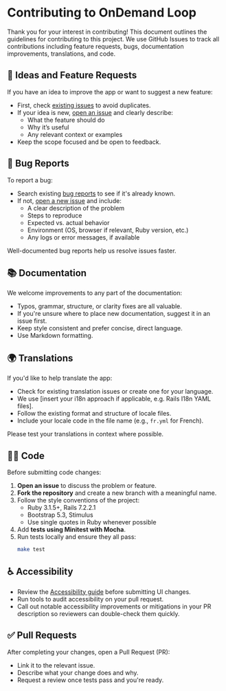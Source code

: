 # Contributing to OnDemand Loop
Thank you for your interest in contributing! This document outlines the guidelines for contributing to this project. We use GitHub Issues to track all contributions including feature requests, bugs, documentation improvements, translations, and code.

## 📌 Ideas and Feature Requests
If you have an idea to improve the app or want to suggest a new feature:

- First, check [existing issues](../../issues) to avoid duplicates.
- If your idea is new, [open an issue](../../issues/new?template=feature_request.md) and clearly describe:
    - What the feature should do
    - Why it’s useful
    - Any relevant context or examples
- Keep the scope focused and be open to feedback.

## 🐞 Bug Reports
To report a bug:

- Search existing [bug reports](../../issues?q=is%3Aissue+label%3Abug) to see if it's already known.
- If not, [open a new issue](../../issues/new?template=bug_report.md) and include:
    - A clear description of the problem
    - Steps to reproduce
    - Expected vs. actual behavior
    - Environment (OS, browser if relevant, Ruby version, etc.)
    - Any logs or error messages, if available

Well-documented bug reports help us resolve issues faster.

## 📚 Documentation
We welcome improvements to any part of the documentation:

- Typos, grammar, structure, or clarity fixes are all valuable.
- If you're unsure where to place new documentation, suggest it in an issue first.
- Keep style consistent and prefer concise, direct language.
- Use Markdown formatting.

## 🌍 Translations
If you'd like to help translate the app:

- Check for existing translation issues or create one for your language.
- We use [insert your i18n approach if applicable, e.g. Rails I18n YAML files].
- Follow the existing format and structure of locale files.
- Include your locale code in the file name (e.g., `fr.yml` for French).

Please test your translations in context where possible.

## 🧑‍💻 Code
Before submitting code changes:

1. **Open an issue** to discuss the problem or feature.
2. **Fork the repository** and create a new branch with a meaningful name.
3. Follow the style conventions of the project:
    - Ruby 3.1.5+, Rails 7.2.2.1
    - Bootstrap 5.3, Stimulus
    - Use single quotes in Ruby whenever possible
4. Add **tests using Minitest with Mocha**.
5. Run tests locally and ensure they all pass:
   ```bash
   make test
    ```

## ♿ Accessibility

- Review the [Accessibility guide](https://iqss.github.io/ondemand-loop/development_guide/accessibility.md) before submitting UI changes.
- Run tools to audit accessibility on your pull request.
- Call out notable accessibility improvements or mitigations in your PR description so reviewers can double-check them quickly.

## ✅ Pull Requests
After completing your changes, open a Pull Request (PR):
- Link it to the relevant issue.
- Describe what your change does and why.
- Request a review once tests pass and you're ready.